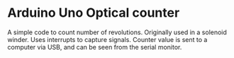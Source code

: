 # Arduino Uno Optical counter
A simple code to count number of revolutions. Originally used in a solenoid winder.
Uses interrupts to capture signals.
Counter value is sent to a computer via USB, and can be seen from the serial monitor.





